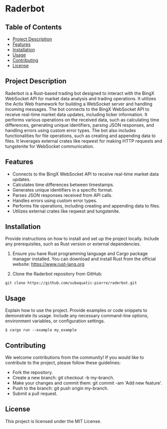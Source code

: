 # Raderbot

## Table of Contents

- [Project Description](#project-description)
- [Features](#features)
- [Installation](#installation)
- [Usage](#usage)
- [Contributing](#contributing)
- [License](#license)

## Project Description

Raderbot is a Rust-based trading bot designed to interact with the BingX WebSocket API for market data analysis and trading operations. It utilizes the Actix Web framework for building a WebSocket server and handling incoming messages. The bot connects to the BingX WebSocket API to receive real-time market data updates, including ticker information. It performs various operations on the received data, such as calculating time differences, generating unique identifiers, parsing JSON responses, and handling errors using custom error types. The bot also includes functionalities for file operations, such as creating and appending data to files. It leverages external crates like reqwest for making HTTP requests and tungstenite for WebSocket communication.

## Features

- Connects to the BingX WebSocket API to receive real-time market data updates.
- Calculates time differences between timestamps.
- Generates unique identifiers in a specific format.
- Parses JSON responses received from API calls.
- Handles errors using custom error types.
- Performs file operations, including creating and appending data to files.
- Utilizes external crates like reqwest and tungstenite.

## Installation

Provide instructions on how to install and set up the project locally. Include any prerequisites, such as Rust version or external dependencies.

1. Ensure you have Rust programming language and Cargo package manager installed. You can download and install Rust from the official website: https://www.rust-lang.org

2. Clone the Raderbot repository from GitHub:

```
git clone https://github.com/subaquatic-pierre/raderbot.git
```

## Usage

Explain how to use the project. Provide examples or code snippets to demonstrate its usage. Include any necessary command-line options, environment variables, or configuration settings.

```shell
$ cargo run --example my_example
```

## Contributing

We welcome contributions from the community! If you would like to contribute to the project, please follow these guidelines:

- Fork the repository.
- Create a new branch: git checkout -b my-branch.
- Make your changes and commit them: git commit -am 'Add new feature'.
- Push to the branch: git push origin my-branch.
- Submit a pull request.

## License

This project is licensed under the MIT License.
